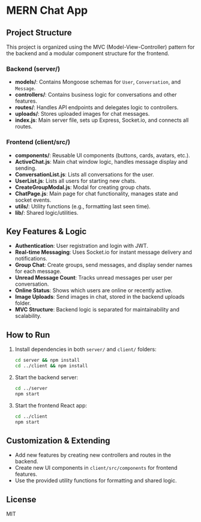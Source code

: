 # MERN Chat App

## Project Structure

This project is organized using the MVC (Model-View-Controller) pattern for the backend and a modular component structure for the frontend.

### Backend (server/)
- **models/**: Contains Mongoose schemas for `User`, `Conversation`, and `Message`.
- **controllers/**: Contains business logic for conversations and other features.
- **routes/**: Handles API endpoints and delegates logic to controllers.
- **uploads/**: Stores uploaded images for chat messages.
- **index.js**: Main server file, sets up Express, Socket.io, and connects all routes.

### Frontend (client/src/)
- **components/**: Reusable UI components (buttons, cards, avatars, etc.).
- **ActiveChat.js**: Main chat window logic, handles message display and sending.
- **ConversationList.js**: Lists all conversations for the user.
- **UserList.js**: Lists all users for starting new chats.
- **CreateGroupModal.js**: Modal for creating group chats.
- **ChatPage.js**: Main page for chat functionality, manages state and socket events.
- **utils/**: Utility functions (e.g., formatting last seen time).
- **lib/**: Shared logic/utilities.

## Key Features & Logic
- **Authentication**: User registration and login with JWT.
- **Real-time Messaging**: Uses Socket.io for instant message delivery and notifications.
- **Group Chat**: Create groups, send messages, and display sender names for each message.
- **Unread Message Count**: Tracks unread messages per user per conversation.
- **Online Status**: Shows which users are online or recently active.
- **Image Uploads**: Send images in chat, stored in the backend uploads folder.
- **MVC Structure**: Backend logic is separated for maintainability and scalability.

## How to Run
1. Install dependencies in both `server/` and `client/` folders:
   ```bash
   cd server && npm install
   cd ../client && npm install
   ```
2. Start the backend server:
   ```bash
   cd ../server
   npm start
   ```
3. Start the frontend React app:
   ```bash
   cd ../client
   npm start
   ```

## Customization & Extending
- Add new features by creating new controllers and routes in the backend.
- Create new UI components in `client/src/components` for frontend features.
- Use the provided utility functions for formatting and shared logic.

## License
MIT
